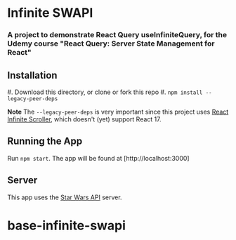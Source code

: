 # Infinite SWAPI

### A project to demonstrate React Query useInfiniteQuery, for the Udemy course "React Query: Server State Management for React"

## Installation

#. Download this directory, or clone or fork this repo
#. `npm install --legacy-peer-deps`

**Note** The `--legacy-peer-deps` is very important since this project uses [React Infinite Scroller](https://www.npmjs.com/package/react-infinite-scroller), which doesn't (yet) support React 17.

## Running the App

Run `npm start`. The app will be found at [http://localhost:3000]

## Server

This app uses the [Star Wars API](https://swapi.dev/) server.
# base-infinite-swapi
